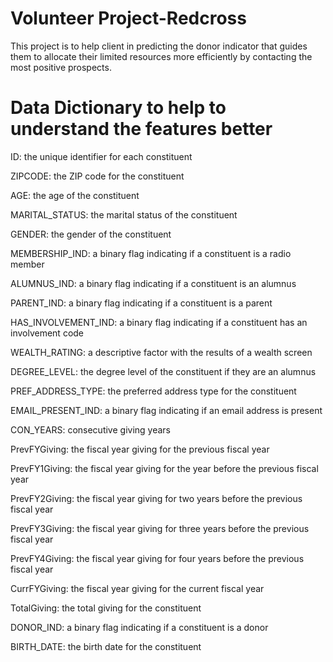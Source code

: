 # Volunteer Project-Redcross
This project is to help client in predicting the donor indicator that guides them to allocate their limited resources more efficiently by contacting the most positive prospects.

# Data Dictionary to help to understand the features better 
ID: 
the unique identifier for each constituent

ZIPCODE: 
the ZIP code for the constituent

AGE: 
the age of the constituent

MARITAL_STATUS: 
the marital status of the constituent

GENDER: 
the gender of the constituent

MEMBERSHIP_IND: 
a binary flag indicating if a constituent is a radio member

ALUMNUS_IND: 
a binary flag indicating if a constituent is an alumnus

PARENT_IND: 
a binary flag indicating if a constituent is a parent

HAS_INVOLVEMENT_IND: 
a binary flag indicating if a constituent has an involvement code

WEALTH_RATING: 
a descriptive factor with the results of a wealth screen

DEGREE_LEVEL: 
the degree level of the constituent if they are an alumnus

PREF_ADDRESS_TYPE: 
the preferred address type for the constituent

EMAIL_PRESENT_IND: 
a binary flag indicating if an email address is present

CON_YEARS: 
consecutive giving years

PrevFYGiving: 
the fiscal year giving for the previous fiscal year

PrevFY1Giving: 
the fiscal year giving for the year before the previous fiscal year

PrevFY2Giving: 
the fiscal year giving for two years before the previous fiscal year

PrevFY3Giving: 
the fiscal year giving for three years before the previous fiscal year

PrevFY4Giving: 
the fiscal year giving for four years before the previous fiscal year

CurrFYGiving: 
the fiscal year giving for the current fiscal year

TotalGiving: 
the total giving for the constituent

DONOR_IND: 
a binary flag indicating if a constituent is a donor

BIRTH_DATE: 
the birth date for the constituent

